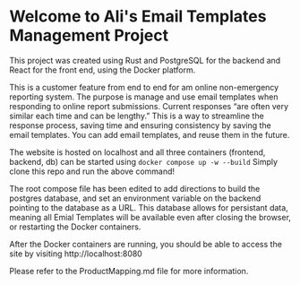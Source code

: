 # Welcome to Ali's Email Templates Management Project

This project was created using Rust and PostgreSQL for the backend and React for the front end, using the Docker platform.

This is a customer feature from end to end for am online non-emergency reporting system. The purpose is manage and use email templates when responding to online report submissions. Current responses “are often very similar each time and can be lengthy.” This is a way to streamline the response process, saving time and ensuring consistency by saving the email templates. You can add email templates, and reuse them in the future.

The website is hosted on localhost and all three containers (frontend, backend, db) can be started using 
`docker compose up -w --build` 
Simply clone this repo and run the above command!

The root compose file has been edited to add directions to build the postgres database, and set an environment variable on the backend pointing to the database as a URL. This database allows for persistant data, meaning all Emial Templates will be available even after closing the browser, or restarting the Docker containers.

After the Docker containers are running, you should be able to access the site by visiting http://localhost:8080

Please refer to the ProductMapping.md file for more information.
